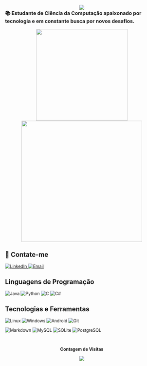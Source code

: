 <p align="center" style="margin-bottom: 0;">
  <img src="https://readme-typing-svg.demolab.com?font=Maname&size=25&duration=2000&pause=500&color=B13BBA&center=true&random=false&width=435&lines=Ol%C3%A1!+Me+chamo+Alisson+Chaves!+%F0%9F%91%8B;Tenho+21+anos.;%F0%9F%93%9ACurso+Ci%C3%AAncia+da+Computa%C3%A7%C3%A3o+no+IFCE.+%F0%9F%92%BB">
</p>

<h3 style="margin-top: 0;">📚 Estudante de Ciência da Computação apaixonado por tecnologia e em constante busca por novos desafios.</h3>
<p align="center">
<img src="https://github-readme-stats-git-masterrstaa-rickstaa.vercel.app/api/top-langs/?username=aliszson&layout=compact&bg_color=000&border_color=30A3DC&title_color=B13BBAFF&text_color=FFF&hide=jupyter%20notebook" width="300">
<img src="https://github-readme-stats.vercel.app/api?username=aliszson&theme=transparent&bg_color=000&border_color=30A3DC&show_icons=true&icon_color=30A3DC&title_color=B13BBAFF&text_color=FFF&" width="395.3">
</p>

## 🧾 Contate-me

<div style="display: flex; align-items: center;">
  <div style="flex: 1;">
    <a href="https://www.linkedin.com/in/alisson-chavess/">
      <img src="https://img.shields.io/badge/LinkedIn-0077B5?style=for-the-badge&logo=linkedin&logoColor=white" alt="LinkedIn">
    </a>
    <a href="mailto:chavesalisson.a@gmail.com">
      <img src="https://img.shields.io/badge/-Email-000?style=for-the-badge&logo=microsoft-outlook&logoColor=007BFF" alt="Email">
    </a>
  </div>
</div>

## Linguagens de Programação

![Java](https://img.shields.io/badge/java-%23ED8B00.svg?style=for-the-badge&logo=openjdk&logoColor=white)
![Python](https://img.shields.io/badge/python-3670A0?style=for-the-badge&logo=python&logoColor=ffdd54)
![C](https://img.shields.io/badge/C-00599C?style=for-the-badge&logo=c&logoColor=white)
![C#](https://img.shields.io/badge/C%23-239120?style=for-the-badge&logo=c-sharp&logoColor=white)

## Tecnologias e Ferramentas
![Linux](https://img.shields.io/badge/Linux-000?style=for-the-badge&logo=linux&logoColor=FCC624)
![Windows](https://img.shields.io/badge/Windows-00f?style=for-the-badge&logo=windows&logoColor=2CA5E0)
![Android](https://img.shields.io/badge/Android-3DDC84?style=for-the-badge&logo=android&logoColor=white)
![Git](https://img.shields.io/badge/GIT-E44C30?style=for-the-badge&logo=git&logoColor=white)

![Markdown](https://img.shields.io/badge/Markdown-000?style=for-the-badge&logo=markdown)
![MySQL](https://img.shields.io/badge/MySQL-00000F?style=for-the-badge&logo=mysql&logoColor=white)
![SQLite](https://img.shields.io/badge/SQLite-000?style=for-the-badge&logo=sqlite&logoColor=07405E)
![PostgreSQL](https://img.shields.io/badge/PostgreSQL-000?style=for-the-badge&logo=postgresql)

<div align="center">
<br><p align="centre"><b>Contagem de Visitas</b></p>  
<p align="center"><img align="center" src="https://profile-counter.glitch.me/{aliszson}/count.svg" /></p> 
<br>
</div>
